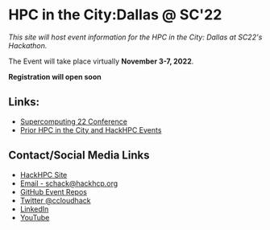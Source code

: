 # HPC in the City:Dallas @ SC'22
_This site will host event information for the HPC in the City: Dallas at SC22's Hackathon._

The Event will take place virtually **November 3-7, 2022**.

**Registration will open soon**

## Links: 
* [Supercomputing 22 Conference](https://sc22.supercomputing.org/)
* [Prior HPC in the City and HackHPC Events](http://hackhpc.org/pasthacks/#content2)

## Contact/Social Media Links
* [HackHPC Site](http://hackhpc.org/)
* [Email - schack@hackhcp.org](mailto:schack@hackhcp.org?subject=[HPCintheCity22])
* [GitHub Event Repos](https://github.com/HackHPC)
* [Twitter @ccloudhack](https://twitter.com/ccloudhack)
* [LinkedIn](https://www.linkedin.com/groups/8859728/)
* [YouTube](https://www.youtube.com/channel/UCESkfjHWsERvFpJgPmWXRSA/playlists)
